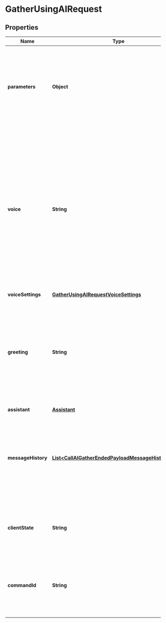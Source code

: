 

# GatherUsingAIRequest


## Properties

| Name | Type | Description | Notes |
|------------ | ------------- | ------------- | -------------|
|**parameters** | **Object** | The parameters described as a JSON Schema object that needs to be gathered by the voice assistant. See the [JSON Schema reference](https://json-schema.org/understanding-json-schema) for documentation about the format |  |
|**voice** | **String** | The voice to be used by the voice assistant. Currently we support ElevenLabs, Telnyx and AWS voices only, for ElevenLabs voices you can pass the voice as &#x60;ElevenLabs.&lt;model_id&gt;.&lt;voice_id&gt;&#x60;, for Telnyx voices you can pass the voice as &#x60;Telnyx.&lt;model_id&gt;.&lt;voice_id&gt;&#x60;, for AWS Polly voices you can pass the voice as &#x60;AWS.Polly.&lt;voice_id&gt;&#x60; |  [optional] |
|**voiceSettings** | [**GatherUsingAIRequestVoiceSettings**](GatherUsingAIRequestVoiceSettings.md) |  |  [optional] |
|**greeting** | **String** | Text that will be played when the gathering starts, if none then nothing will be played when the gathering starts. The greeting can be text for any voice or SSML for &#x60;AWS.Polly.&lt;voice_id&gt;&#x60; voices. There is a 3,000 character limit. |  [optional] |
|**assistant** | [**Assistant**](Assistant.md) |  |  [optional] |
|**messageHistory** | [**List&lt;CallAIGatherEndedPayloadMessageHistoryInner&gt;**](CallAIGatherEndedPayloadMessageHistoryInner.md) | The message history you want the voice assistant to be aware of, this can be useful to keep the context of the conversation, or to pass additional information to the voice assistant. |  [optional] |
|**clientState** | **String** | Use this field to add state to every subsequent webhook. It must be a valid Base-64 encoded string. |  [optional] |
|**commandId** | **String** | Use this field to avoid duplicate commands. Telnyx will ignore any command with the same &#x60;command_id&#x60; for the same &#x60;call_control_id&#x60;. |  [optional] |



